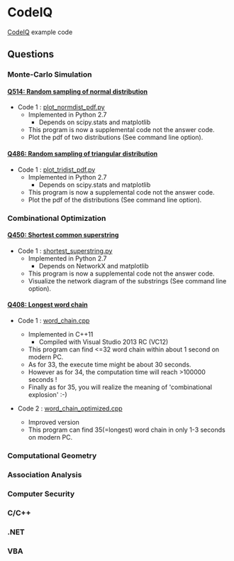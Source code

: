 ﻿CodeIQ
===================
[CodeIQ](https://codeiq.jp/) example code

## Questions

### Monte-Carlo Simulation

#### [Q514: Random sampling of normal distribution](https://codeiq.jp/ace/stakemura/q514)

* Code 1 : [plot_normdist_pdf.py](monte_carlo_simulation/plot_normdist_pdf.py)
  * Implemented in Python 2.7
    * Depends on scipy.stats and matplotlib
  * This program is now a supplemental code not the answer code.
  * Plot the pdf of two distributions (See command line option).

#### [Q486: Random sampling of triangular distribution](https://codeiq.jp/ace/stakemura/q486)

* Code 1 : [plot_tridist_pdf.py](monte_carlo_simulation/plot_tridist_pdf.py)
  * Implemented in Python 2.7
    * Depends on scipy.stats and matplotlib
  * This program is now a supplemental code not the answer code.
  * Plot the pdf of the distributions (See command line option).

### Combinational Optimization

#### [Q450: Shortest common superstring](https://codeiq.jp/ace/stakemura/q450)

* Code 1 : [shortest_superstring.py](shortest_superstring/shortest_superstring.py)
  * Implemented in Python 2.7
    * Depends on NetworkX and matplotlib
  * This program is now a supplemental code not the answer code.
  * Visualize the network diagram of the substrings (See command line option).

#### [Q408: Longest word chain](https://codeiq.jp/ace/stakemura/q408)

* Code 1 : [word_chain.cpp](word_chain/word_chain.cpp)
  * Implemented in C++11
    * Compiled with Visual Studio 2013 RC (VC12)
  * This program can find <=32 word chain within about 1 second on modern PC.
  * As for 33, the execute time might be about 30 seconds.
  * However as for 34, the computation time will reach >100000 seconds !
  * Finally as for 35, you will realize the meaning of 'combinational explosion' :-)

* Code 2 : [word_chain_optimized.cpp](word_chain_optimized/word_chain_optimized.cpp)
  * Improved version
  * This program can find 35(=longest) word chain in only 1-3 seconds on modern PC.

### Computational Geometry

### Association Analysis

### Computer Security

### C/C++

### .NET

### VBA
